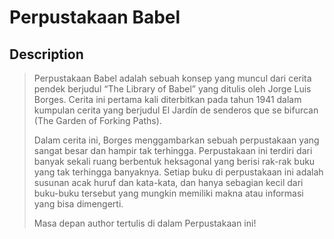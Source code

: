 # Perpustakaan Babel

## Description
><p>Perpustakaan Babel adalah sebuah konsep yang muncul dari cerita pendek berjudul “The Library of Babel” yang ditulis oleh Jorge Luis Borges. Cerita ini pertama kali diterbitkan pada tahun 1941 dalam kumpulan cerita yang berjudul El Jardín de senderos que se bifurcan (The Garden of Forking Paths).</p><p>Dalam cerita ini, Borges menggambarkan sebuah perpustakaan yang sangat besar dan hampir tak terhingga. Perpustakaan ini terdiri dari banyak sekali ruang berbentuk heksagonal yang berisi rak-rak buku yang tak terhingga banyaknya. Setiap buku di perpustakaan ini adalah susunan acak huruf dan kata-kata, dan hanya sebagian kecil dari buku-buku tersebut yang mungkin memiliki makna atau informasi yang bisa dimengerti.</p><p>Masa depan author tertulis di dalam Perpustakaan ini!</p>
